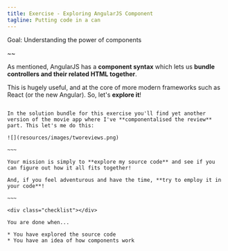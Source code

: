 ```yaml
---
title: Exercise - Exploring AngularJS Component
tagline: Putting code in a can
---
```



<div class="goal"></div>

Goal: Understanding the power of components

~~

As mentioned, AngularJS has a **component syntax** which lets us **bundle controllers and their related HTML together**.

This is hugely useful, and at the core of more modern frameworks such as React (or the new Angular). So, let's **explore it**!

~~~~

In the solution bundle for this exercise you'll find yet another version of the movie app where I've **componentalised the review** part. This let's me do this:

![](resources/images/tworeviews.png)

~~~

Your mission is simply to **explore my source code** and see if you can figure out how it all fits together!

And, if you feel adventurous and have the time, **try to employ it in your code**!

~~~

<div class="checklist"></div>

You are done when...

* You have explored the source code
* You have an idea of how components work
